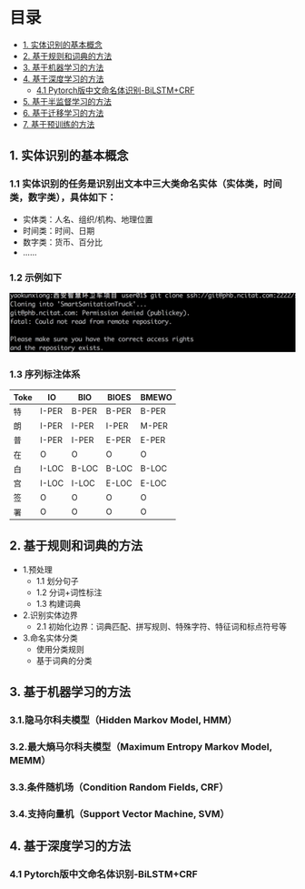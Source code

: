 # 目录

- [1. 实体识别的基本概念](#1-实体识别的基本概念)
- [2. 基于规则和词典的方法](#2-基于规则和词典的方法)
- [3. 基于机器学习的方法](#3-基于机器学习的方法)
- [4. 基于深度学习的方法](#4-基于深度学习的方法)
  - [4.1 Pytorch版中文命名体识别-BiLSTM+CRF](#41-Pytorch版中文命名体识别-BiLSTM+CRF)
- [5. 基于半监督学习的方法](#5-基于半监督学习的方法)
- [6. 基于迁移学习的方法](#6-基于迁移学习的方法)
- [7. 基于预训练的方法](#7-基于预训练的方法)

## 1. 实体识别的基本概念

### 1.1 实体识别的任务是识别出文本中三大类命名实体（实体类，时间类，数字类），具体如下：

- 实体类：人名、组织/机构、地理位置
- 时间类：时间、日期
- 数字类：货币、百分比
- ......

### 1.2 示例如下

<img src="./images/1.jpeg">

### 1.3 序列标注体系

| Toke  | IO | BIO | BIOES    | BMEWO |
| ----- | --- | --- | ------- | ----- |
| 特 | I-PER | B-PER | B-PER | B-PER |
| 朗 | I-PER | I-PER | I-PER | M-PER |
| 普 | I-PER | I-PER | E-PER | E-PER |
| 在 | O     | O     | O     | O     |
| 白 | I-LOC | B-LOC | B-LOC | B-LOC |
| 宫 | I-LOC | I-LOC | E-LOC | E-LOC |
| 签 | O     | O     | O     | O     |
| 署 | O     | O     | O     | O     |


## 2. 基于规则和词典的方法

- 1.预处理
  - 1.1 划分句子
  - 1.2 分词+词性标注
  - 1.3 构建词典
- 2.识别实体边界
  - 2.1 初始化边界：词典匹配、拼写规则、特殊字符、特征词和标点符号等
- 3.命名实体分类 
  - 使用分类规则
  - 基于词典的分类

## 3. 基于机器学习的方法

### 3.1.隐马尔科夫模型（Hidden Markov Model, HMM）

### 3.2.最大熵马尔科夫模型（Maximum Entropy Markov Model, MEMM）

### 3.3.条件随机场（Condition Random Fields, CRF）

### 3.4.支持向量机（Support Vector Machine, SVM）

## 4. 基于深度学习的方法

### 4.1 Pytorch版中文命名体识别-BiLSTM+CRF
